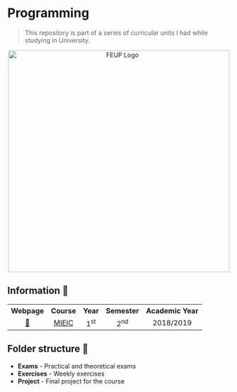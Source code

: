 # Programming

> This repository is part of a series of curricular units I had while studying in University.

<div align=center>
    <img width="500" src="https://i.imgur.com/qUBTdG5.png" alt="FEUP Logo">
</div>

## Information 📌

<div align=center>
    <table>
        <tr>
            <th align=center>Webpage</th>
            <th align=center>Course</th>
            <th align=center>Year</th>
            <th align=center>Semester</th>
            <th align=center>Academic Year</th>
        </tr>
        <tr>
            <td align=center>
            <a href=https://sigarra.up.pt/feup/en/UCURR_GERAL.FICHA_UC_VIEW?pv_ocorrencia_id=419988>🔗</a>
            </td>
            <td align=center>
            <a href=https://sigarra.up.pt/feup/en/CUR_GERAL.CUR_VIEW?pv_ano_lectivo=2016&pv_curso_id=742>MIEIC</a>
            </td>
            </td>
            <td align=center>1<sup>st</sup></td>
            <td align=center>2<sup>nd</sup></td>
            <td align=center>2018/2019</td>
        </tr>
    </table>
</div>

## Folder structure 📁

- **Exams** - Practical and theoretical exams
- **Exercises** - Weekly exercises
- **Project** - Final project for the course
